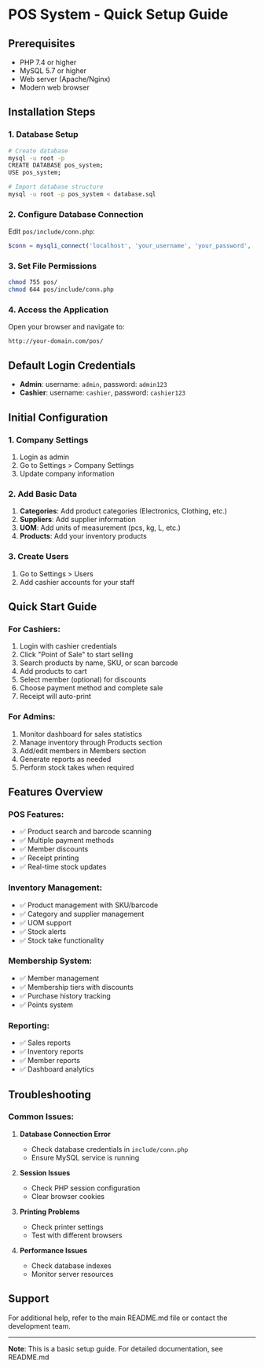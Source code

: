 # POS System - Quick Setup Guide

## Prerequisites
- PHP 7.4 or higher
- MySQL 5.7 or higher
- Web server (Apache/Nginx)
- Modern web browser

## Installation Steps

### 1. Database Setup
```bash
# Create database
mysql -u root -p
CREATE DATABASE pos_system;
USE pos_system;

# Import database structure
mysql -u root -p pos_system < database.sql
```

### 2. Configure Database Connection
Edit `pos/include/conn.php`:
```php
$conn = mysqli_connect('localhost', 'your_username', 'your_password', 'pos_system');
```

### 3. Set File Permissions
```bash
chmod 755 pos/
chmod 644 pos/include/conn.php
```

### 4. Access the Application
Open your browser and navigate to:
```
http://your-domain.com/pos/
```

## Default Login Credentials
- **Admin**: username: `admin`, password: `admin123`
- **Cashier**: username: `cashier`, password: `cashier123`

## Initial Configuration

### 1. Company Settings
1. Login as admin
2. Go to Settings > Company Settings
3. Update company information

### 2. Add Basic Data
1. **Categories**: Add product categories (Electronics, Clothing, etc.)
2. **Suppliers**: Add supplier information
3. **UOM**: Add units of measurement (pcs, kg, L, etc.)
4. **Products**: Add your inventory products

### 3. Create Users
1. Go to Settings > Users
2. Add cashier accounts for your staff

## Quick Start Guide

### For Cashiers:
1. Login with cashier credentials
2. Click "Point of Sale" to start selling
3. Search products by name, SKU, or scan barcode
4. Add products to cart
5. Select member (optional) for discounts
6. Choose payment method and complete sale
7. Receipt will auto-print

### For Admins:
1. Monitor dashboard for sales statistics
2. Manage inventory through Products section
3. Add/edit members in Members section
4. Generate reports as needed
5. Perform stock takes when required

## Features Overview

### POS Features:
- ✅ Product search and barcode scanning
- ✅ Multiple payment methods
- ✅ Member discounts
- ✅ Receipt printing
- ✅ Real-time stock updates

### Inventory Management:
- ✅ Product management with SKU/barcode
- ✅ Category and supplier management
- ✅ UOM support
- ✅ Stock alerts
- ✅ Stock take functionality

### Membership System:
- ✅ Member management
- ✅ Membership tiers with discounts
- ✅ Purchase history tracking
- ✅ Points system

### Reporting:
- ✅ Sales reports
- ✅ Inventory reports
- ✅ Member reports
- ✅ Dashboard analytics

## Troubleshooting

### Common Issues:

1. **Database Connection Error**
   - Check database credentials in `include/conn.php`
   - Ensure MySQL service is running

2. **Session Issues**
   - Check PHP session configuration
   - Clear browser cookies

3. **Printing Problems**
   - Check printer settings
   - Test with different browsers

4. **Performance Issues**
   - Check database indexes
   - Monitor server resources

## Support
For additional help, refer to the main README.md file or contact the development team.

---

**Note**: This is a basic setup guide. For detailed documentation, see README.md

